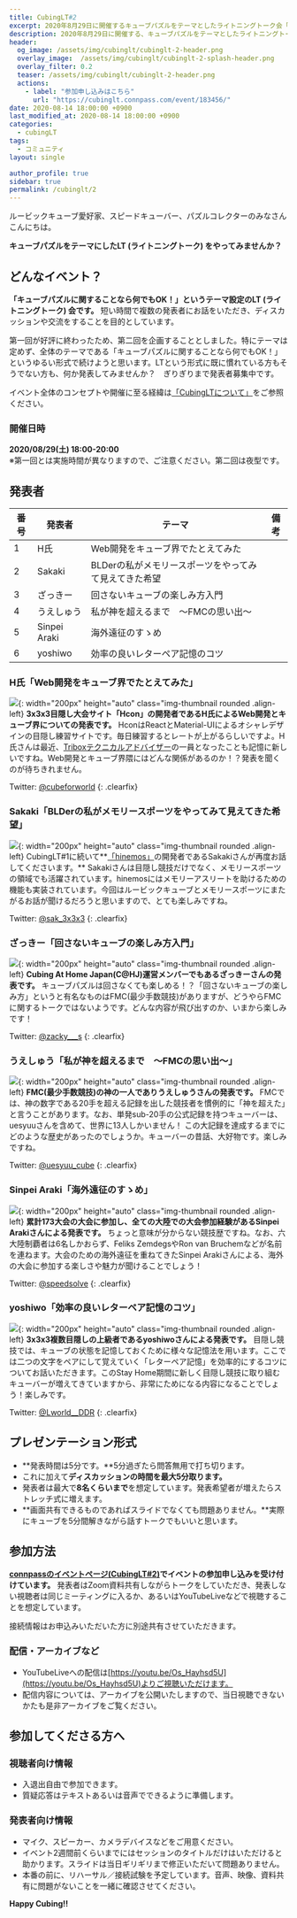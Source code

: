 ```yaml
---
title: CubingLT#2
excerpt: 2020年8月29日に開催するキューブパズルをテーマとしたライトニングトーク会「CubingLT#2」について紹介します。
description: 2020年8月29日に開催する、キューブパズルをテーマとしたライトニングトーク会「CubingLT#2」について紹介します。
header:
  og_image: /assets/img/cubinglt/cubinglt-2-header.png
  overlay_image:  /assets/img/cubinglt/cubinglt-2-splash-header.png
  overlay_filter: 0.2
  teaser: /assets/img/cubinglt/cubinglt-2-header.png
  actions:
    - label: "参加申し込みはこちら"
      url: "https://cubinglt.connpass.com/event/183456/"
date: 2020-08-14 18:00:00 +0900
last_modified_at: 2020-08-14 18:00:00 +0900
categories:
  - cubingLT
tags:
  - コミュニティ
layout: single

author_profile: true
sidebar: true
permalink: /cubinglt/2
---
```


ルービックキューブ愛好家、スピードキューバー、パズルコレクターのみなさんこんにちは。

**キューブパズルをテーマにしたLT (ライトニングトーク) をやってみませんか？**

## どんなイベント？
**「キューブパズルに関することなら何でもOK！」というテーマ設定のLT (ライトニングトーク) 会です。** 短い時間で複数の発表者にお話をいただき、ディスカッションや交流をすることを目的としています。

第一回が好評に終わったため、第二回を企画することとしました。特にテーマは定めず、全体のテーマである「キューブパズルに関することなら何でもOK！」というゆるい形式で続けようと思います。LTという形式に既に慣れている方もそうでない方も、何か発表してみませんか？　ぎりぎりまで発表者募集中です。

イベント全体のコンセプトや開催に至る経緯は[「CubingLTについて」](/cubinglt/)をご参照ください。

### 開催日時
**2020/08/29(土) 18:00-20:00**  
※第一回とは実施時間が異なりますので、ご注意ください。第二回は夜型です。

## 発表者

|番号|発表者|テーマ|備考|
|---|------|-------|-----|
|1|H氏|Web開発をキューブ界でたとえてみた||
|2|Sakaki|BLDerの私がメモリースポーツをやってみて見えてきた希望||
|3|ざっきー|回さないキューブの楽しみ方入門||
|4|うえしゅう|私が神を超えるまで　〜FMCの思い出〜||
|5|Sinpei Araki|海外遠征のすゝめ||
|6|yoshiwo|効率の良いレターペア記憶のコツ||

### H氏「Web開発をキューブ界でたとえてみた」
![](/assets/img/cubinglt/hshi_400x400.jpg){: width="200px" height="auto" class="img-thumbnail rounded .align-left}
**3x3x3目隠し大会サイト「Hcon」の開発者であるH氏によるWeb開発とキューブ界についての発表です。** HconはReactとMaterial-UIによるオシャレデザインの目隠し練習サイトです。毎日練習するとレートが上がるらしいですよ。H氏さんは最近、[Triboxテクニカルアドバイザー](https://tribox.com/member/)の一員となったことも記憶に新しいですね。Web開発とキューブ界隈にはどんな関係があるのか！？発表を聞くのが待ちきれません。

Twitter: [@cubeforworld](https://twitter.com/cubeforworld)
{: .clearfix}

### Sakaki「BLDerの私がメモリースポーツをやってみて見えてきた希望」
![](/assets/img/cubinglt/sakaki_400x400.jpg){: width="200px" height="auto" class="img-thumbnail rounded .align-left}
CubingLT#1に続いて**[「hinemos」](https://saxcy.info/hinemos/mypage.html)の開発者であるSakakiさんが再度お話してくださいます。** Sakakiさんは目隠し競技だけでなく、メモリースポーツの領域でも活躍されています。hinemosにはメモリーアスリートを助けるための機能も実装されています。今回はルービックキューブとメモリースポーツにまたがるお話が聞けるだろうと思いますので、とても楽しみですね。

Twitter: [@sak_3x3x3](https://twitter.com/sak_3x3x3)
{: .clearfix}

### ざっきー「回さないキューブの楽しみ方入門」
![](/assets/img/cubinglt/zacky_400x400.jpg){: width="200px" height="auto" class="img-thumbnail rounded .align-left}
**Cubing At Home Japan(C@HJ)運営メンバーでもあるざっきーさんの発表です。** キューブパズルは回さなくても楽しめる！？「回さないキューブの楽しみ方」というと有名なものはFMC(最少手数競技)がありますが、どうやらFMCに関するトークではないようです。どんな内容が飛び出すのか、いまから楽しみです！

Twitter: [@zacky__\_s](https://twitter.com/zacky___s)
{: .clearfix}

### うえしゅう「私が神を超えるまで　〜FMCの思い出〜」
![](/assets/img/cubinglt/uesyuu_cube_400x400.jpg){: width="200px" height="auto" class="img-thumbnail rounded .align-left}
**FMC(最少手数競技)の神の一人でありうえしゅうさんの発表です。** FMCでは、神の数字である20手を超える記録を出した競技者を慣例的に「神を超えた」と言うことがあります。なお、単発sub-20手の公式記録を持つキューバーは、uesyuuさんを含めて、世界に13人しかいません！ この大記録を達成するまでにどのような歴史があったのでしょうか。キューバーの昔話、大好物です。楽しみですね。

Twitter: [@uesyuu_cube](https://twitter.com/uesyuu_cube)
{: .clearfix}

### Sinpei Araki「海外遠征のすゝめ」
![](/assets/img/cubinglt/araki_400x400.jpg){: width="200px" height="auto" class="img-thumbnail rounded .align-left}
**累計173大会の大会に参加し、全ての大陸での大会参加経験があるSinpei Arakiさんによる発表です。** ちょっと意味が分からない競技歴ですね。なお、六大陸制覇者は6名しかおらず、Feliks ZemdegsやRon van Bruchemなどが名前を連ねます。大会のための海外遠征を重ねてきたSinpei Arakiさんによる、海外の大会に参加する楽しさや魅力が聞けることでしょう！

Twitter: [@speedsolve](https://twitter.com/speedsolve)
{: .clearfix}

### yoshiwo「効率の良いレターペア記憶のコツ」
![](/assets/img/cubinglt/yoshiwo_400x400.png){: width="200px" height="auto" class="img-thumbnail rounded .align-left}
**3x3x3複数目隠しの上級者であるyoshiwoさんによる発表です。** 目隠し競技では、キューブの状態を記憶しておくために様々な記憶法を用います。ここでは二つの文字をペアにして覚えていく「レターペア記憶」を効率的にするコツについてお話いただきます。このStay Home期間に新しく目隠し競技に取り組むキューバーが増えてきていますから、非常にためになる内容になることでしょう！楽しみです。

Twitter: [@Lworld__DDR](https://twitter.com/Lworld__DDR)
{: .clearfix}

## プレゼンテーション形式
- **発表時間は5分です。**5分過ぎたら問答無用で打ち切ります。
- これに加えて**ディスカッションの時間を最大5分取ります。**
- 発表者は最大で**8名くらいまで**を想定しています。発表希望者が増えたらストレッチ式に増えます。
- **画面共有できるものであればスライドでなくても問題ありません。**実際にキューブを5分間解きながら話すトークでもいいと思います。

## 参加方法
**[connpassのイベントページ(CubingLT#2)](https://cubinglt.connpass.com/event/183456/)でイベントの参加申し込みを受け付けています。**
発表者はZoom資料共有しながらトークをしていただき、発表しない視聴者は同じミーティングに入るか、あるいはYouTubeLiveなどで視聴することを想定しています。

接続情報はお申込みいただいた方に別途共有させていただきます。

### 配信・アーカイブなど
- YouTubeLiveへの配信は[https://youtu.be/Os_Hayhsd5U](https://youtu.be/Os_Hayhsd5U)よりご視聴いただけます。
- 配信内容については、アーカイブを公開いたしますので、当日視聴できないかたも是非アーカイブをご覧ください。

## 参加してくださる方へ
### 視聴者向け情報
- 入退出自由で参加できます。
- 質疑応答はテキストあるいは音声でできるように準備します。

### 発表者向け情報
- マイク、スピーカー、カメラデバイスなどをご用意ください。
- イベント2週間前くらいまでにはセッションのタイトルだけはいただけると助かります。スライドは当日ギリギリまで修正いただいて問題ありません。
- 本番の前に、リハーサル／接続試験を予定しています。音声、映像、資料共有に問題がないことを一緒に確認させてください。

**Happy Cubing!!**
